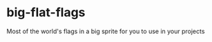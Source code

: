 big-flat-flags
==============

Most of the world's flags in a big sprite for you to use in your projects

